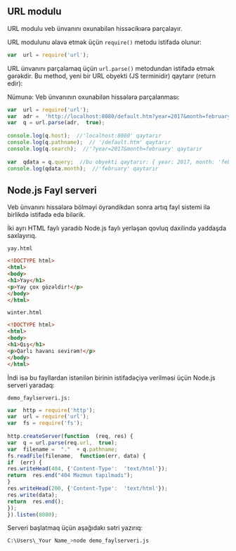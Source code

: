 ## URL modulu
URL modulu veb ünvanını oxunabilən hissəcikıərə parçalayır. 


URL modulunu əlavə etmək üçün `require()` metodu istifadə olunur:

```js
var  url = require('url');
```

URL ünvanını parçalamaq üçün `url.parse()` metodundan istifadə etmək gərəkdir. Bu method, yeni bir URL obyekti (JS terminidir) qaytarır (return edir):

Nümunə:
Veb ünvanının oxunabilən hissələrə parçalanması: 
```js
var  url = require('url');  
var  adr =  'http://localhost:8080/default.htm?year=2017&month=february';  
var  q = url.parse(adr,  true);  
  
console.log(q.host);  //'localhost:8080' qaytarır  
console.log(q.pathname);  // '/default.htm' qaytarır 
console.log(q.search);  //'?year=2017&month=february' qaytarır
  
var  qdata = q.query;  //bu obyekti qaytarır: { year: 2017, month: 'february' }  
console.log(qdata.month);  //'february' qaytarır
```

## Node.js Fayl serveri
Veb ünvanını hissələrə bölməyi öyrəndikdən sonra artıq fayl sistemi ilə birlikdə istifadə edə bilərik. 

İki ayrı HTML faylı yaradıb Node.js faylı yerləşən qovluq daxilində yaddaşda saxlayırıq. 

`yay.html`

```html
<!DOCTYPE html>  
<html>  
<body>  
<h1>Yay</h1>  
<p>Yay çox gözəldir!</p>  
</body>  
</html>
```
`winter.html`

```html
<!DOCTYPE html>  
<html>  
<body>  
<h1>Qış</h1>  
<p>Qarlı havanı sevirəm!</p>  
</body>  
</html>
```

İndi isə bu fayllardan istənilən birinin istifadəçiyə verilməsi üçün Node.js serveri yaradaq: 

`demo_faylserveri.js:`

```js
var  http = require('http');  
var  url = require('url');  
var  fs = require('fs');  
  
http.createServer(function  (req, res) {  
var  q = url.parse(req.url,  true);  
var  filename =  "."  + q.pathname;  
fs.readFile(filename,  function(err, data) {  
if  (err) {  
res.writeHead(404, {'Content-Type':  'text/html'});  
return  res.end("404 Məzmun tapılmadı");  
}  
res.writeHead(200, {'Content-Type':  'text/html'});  
res.write(data);  
return  res.end();  
});  
}).listen(8080);
```
Serveri başlatmaq üçün aşağıdakı sətri yazırıq: 

```bash
C:\Users\_Your Name_>node demo_faylserveri.js
```
